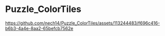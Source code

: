 # Puzzle_ColorTiles
 


https://github.com/nech14/Puzzle_ColorTiles/assets/113244483/f696c416-b6b3-4a4e-8aa2-65befcb7562e

